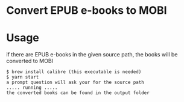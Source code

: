 # Convert EPUB e-books to MOBI

# Usage

if there are EPUB e-books in the given source path, the books will be converted to MOBI

```sh-session
$ brew install calibre (this executable is needed)
$ yarn start
a prompt question will ask your for the source path
..... running .....
the converted books can be found in the output folder
```
